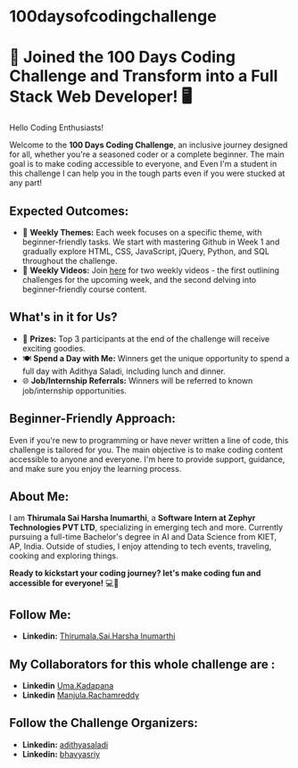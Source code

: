 # 100daysofcodingchallenge

# 🚀 Joined the 100 Days Coding Challenge and Transform into a Full Stack Web Developer! 🖥️

Hello Coding Enthusiasts!

Welcome to the **100 Days Coding Challenge**, an inclusive journey designed for all, whether you're a seasoned coder or a complete beginner. The main goal is to make coding accessible to everyone, and Even I'm a student in this challenge I can help you in the tough parts even if you were stucked at any part!

## Expected Outcomes:

- 📅 **Weekly Themes:** Each week focuses on a specific theme, with beginner-friendly tasks. We start with mastering Github in Week 1 and gradually explore HTML, CSS, JavaScript, jQuery, Python, and SQL throughout the challenge.
- 🎥 **Weekly Videos:** Join [here](https://www.youtube.com/@Code.with.aadi79) for two weekly videos - the first outlining challenges for the upcoming week, and the second delving into beginner-friendly course content.

## What's in it for Us?

- 🎁 **Prizes:** Top 3 participants at the end of the challenge will receive exciting goodies.
- 🍽️ **Spend a Day with Me:** Winners get the unique opportunity to spend a full day with Adithya Saladi, including lunch and dinner.
- 🌐 **Job/Internship Referrals:** Winners will be referred to known job/internship opportunities.

## Beginner-Friendly Approach:

Even if you're new to programming or have never written a line of code, this challenge is tailored for you. The main objective is to make coding content accessible to anyone and everyone. I'm here to provide support, guidance, and make sure you enjoy the learning process.

## About Me:

I am **Thirumala Sai Harsha Inumarthi**, a **Software Intern at Zephyr Technologies PVT LTD**, specializing in emerging tech and more. Currently pursuing a full-time Bachelor's degree in AI and Data Science from KIET, AP, India. Outside of studies, I enjoy attending to tech events, traveling, cooking and exploring things.

**Ready to kickstart your coding journey? let's make coding fun and accessible for everyone!** 💻🚀

## Follow Me:

- **Linkedin:** [Thirumala.Sai.Harsha Inumarthi](https://www.linkedin.com/in/saiharsha3377/)

## My Collaborators for this whole challenge are :

- **Linkedin** [Uma.Kadapana](https://www.linkedin.com/in/uma-maheswari-090b25267/)
- **Linkedin** [Manjula.Rachamreddy](https://www.linkedin.com/in/manjula-rachamreddy-182001255/)

## Follow the Challenge Organizers:
- **Linkedin:** [adithyasaladi](https://www.linkedin.com/in/adithyasaladi/)
- **Linkedin:** [bhavyasriy](https://www.linkedin.com/in/bhavyasriy/)
